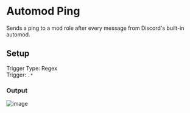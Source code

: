 # Automod Ping

Sends a ping to a mod role after every message from Discord's built-in automod.

## Setup
Trigger Type: Regex
<br />Trigger: `.*`

### Output
![image](https://user-images.githubusercontent.com/97837239/179002730-2759d05d-2e0c-4a46-8962-4aae5b8719bd.png)
